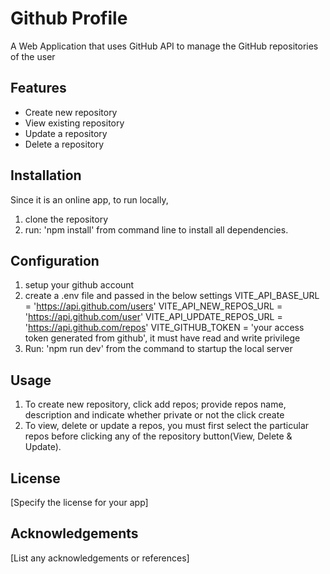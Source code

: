 # Github Profile

A Web Application that uses GitHub API to manage the GitHub repositories of the user

## Features

- Create new repository
- View existing repository
- Update a repository
- Delete a repository

## Installation
Since it is an online app, to run locally, 
1. clone the repository
2. run: 'npm install' from command line to install all dependencies. 

## Configuration
1. setup your github account
2. create a .env file and passed in the below settings
VITE_API_BASE_URL = 'https://api.github.com/users'
VITE_API_NEW_REPOS_URL = 'https://api.github.com/user'
VITE_API_UPDATE_REPOS_URL = 'https://api.github.com/repos'
VITE_GITHUB_TOKEN = 'your access token generated from github', it must have read and write privilege
3. Run: 'npm run dev' from the command to startup the local server

## Usage
1. To create new repository, click add repos; provide repos name, description and indicate whether private or not the click create
2. To view, delete or update a repos, you must first select the particular repos before clicking any of the  repository button(View, Delete & Update).


## License

[Specify the license for your app]

## Acknowledgements

[List any acknowledgements or references]

